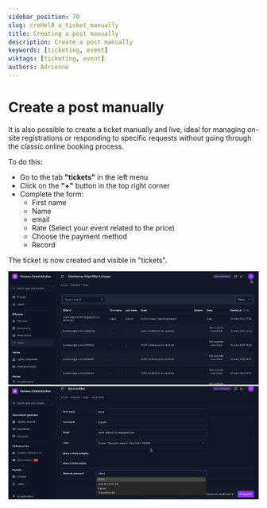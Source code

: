 ```yaml
---
sidebar_position: 70
slug: creHelB a_ticket_manually
title: Creating a post manually
description: Create a post manually
keywords: [ticketing, event]
wiktags: [ticketing, event]
authors: Adrienne
---
```



# Create a post manually

It is also possible to create a ticket manually and live, ideal for managing on-site registrations or responding to specific requests without going through the classic online booking process.

To do this:

- Go to the tab **"tickets"** in the left menu
- Click on the **"+"** button in the top right corner
- Complete the form:
  - First name
  - Name
  - email
  - Rate (Select your event related to the price)
  - Choose the payment method
  - Record

The ticket is now created and visible in "tickets".

![](/img/billetm1.png)
![](/img/billetm2.png)